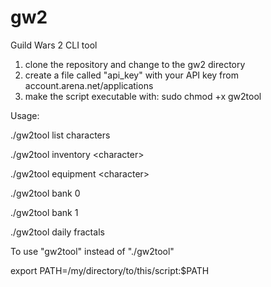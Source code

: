 # gw2
Guild Wars 2 CLI tool

1. clone the repository and change to the gw2 directory
2. create a file called "api_key" with your API key from account.arena.net/applications
3. make the script executable with: sudo chmod +x gw2tool

Usage:

./gw2tool list characters

./gw2tool inventory \<character>

./gw2tool equipment \<character>

./gw2tool bank 0

./gw2tool bank 1

./gw2tool daily fractals


To use "gw2tool" instead of "./gw2tool" 

export PATH=/my/directory/to/this/script:$PATH
